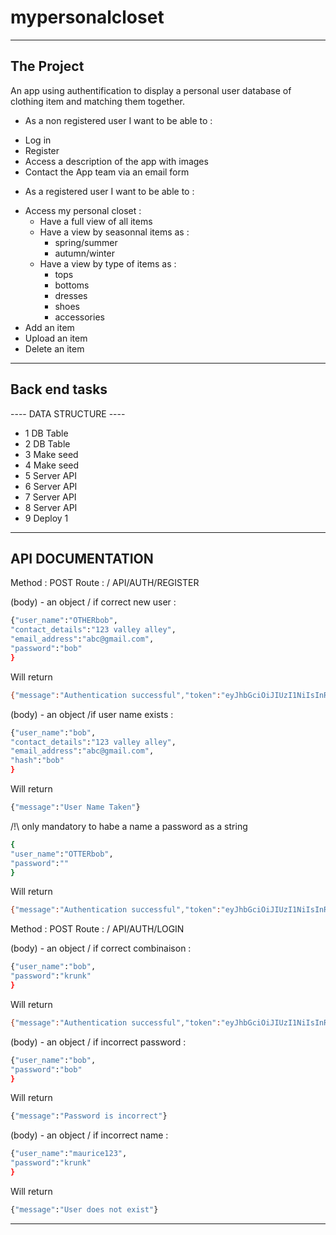 # mypersonalcloset

 ---
## The Project

An app using authentification to display a personal user database of clothing item and matching them together.

* As a non registered user I want to be able to :
- Log in
- Register
- Access a description of the app with images
- Contact the App team via an email form

* As a registered user I want to be able to :
- Access my personal closet :
    - Have a full view of all items
    - Have a view by seasonnal items as :
        - spring/summer
        - autumn/winter
    - Have a view by type of items as :
        - tops
        - bottoms
        - dresses
        - shoes
        - accessories
- Add an item
- Upload an item
- Delete an item

 ---

## Back end tasks
---- DATA STRUCTURE ----
* 1 DB Table  
* 2 DB Table 
* 3 Make seed 
* 4 Make seed 
* 5 Server API 
* 6 Server API 
* 7 Server API
* 8 Server API
* 9 Deploy 1 

 ---
## API DOCUMENTATION
Method : POST 
Route : / API/AUTH/REGISTER

(body) - an object / if correct new user :
```sh
{"user_name":"OTHERbob",
"contact_details":"123 valley alley",
"email_address":"abc@gmail.com",
"password":"bob"
} 
```
Will return
```sh
{"message":"Authentication successful","token":"eyJhbGciOiJIUzI1NiIsInR5cCI6IkpXVCJ9.eyJ1c2VyX25hbWUiOiJib2JCT0IiLCJpYXQiOjE1Mzc0ODM4MDMsImV4cCI6MTUzNzU3MDIwM30.UfxJJQ8b0ppekGycWMu6FydSb3RaW0i8couDx3bOwjc"}
```

(body) - an object /if user name exists :
```sh
{"user_name":"bob",
"contact_details":"123 valley alley",
"email_address":"abc@gmail.com",
"hash":"bob"
} 
```
Will return
```sh
{"message":"User Name Taken"}
```

/!\ only mandatory to habe a name a password as a string
```sh
{
"user_name":"OTTERbob",
"password":""
} 
```
Will return
```sh
{"message":"Authentication successful","token":"eyJhbGciOiJIUzI1NiIsInR5cCI6IkpXVCJ9.eyJ1c2VyX25hbWUiOiJPVFRFUmJvYiIsImlhdCI6MTUzNzQ4NTEwOCwiZXhwIjoxNTM3NTcxNTA4fQ.g8J41Y5dZHMVSOY-_aJHRZUbVJfYOglUVRVjneFshxs"}
```


Method : POST 
Route : / API/AUTH/LOGIN 

(body) - an object / if correct combinaison :
```sh
{"user_name":"bob",
"password":"krunk"
} 
```
Will return
```sh
{"message":"Authentication successful","token":"eyJhbGciOiJIUzI1NiIsInR5cCI6IkpXVCJ9.eyJ1c2VyX25hbWUiOiJib2IiLCJpYXQiOjE1Mzc0ODQ4MTUsImV4cCI6MTUzNzU3MTIxNX0.wNY3GveyZIeBKwDVpJ3ulkYE_KQv-T4cnuQz4bAsCWw"}
```

(body) - an object / if incorrect password :
```sh
{"user_name":"bob",
"password":"bob"
} 
```
Will return
```sh
{"message":"Password is incorrect"}
```
(body) - an object / if incorrect name :
```sh
{"user_name":"maurice123",
"password":"krunk"
} 
```
Will return
```sh
{"message":"User does not exist"}
```
 ---
